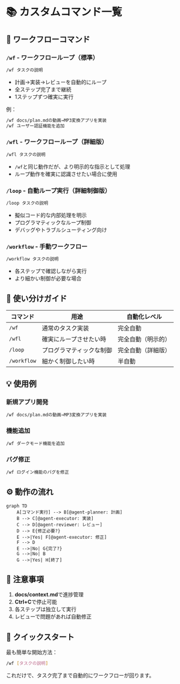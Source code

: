 # 📚 カスタムコマンド一覧

## 🔄 ワークフローコマンド

### `/wf` - ワークフローループ（標準）
```bash
/wf タスクの説明
```
- 計画→実装→レビューを自動的にループ
- 全ステップ完了まで継続
- 1ステップずつ確実に実行

例：
```bash
/wf docs/plan.mdの動画→MP3変換アプリを実装
/wf ユーザー認証機能を追加
```

### `/wfl` - ワークフローループ（詳細版）
```bash
/wfl タスクの説明
```
- `/wf`と同じ動作だが、より明示的な指示として処理
- ループ動作を確実に認識させたい場合に使用

### `/loop` - 自動ループ実行（詳細制御版）
```bash
/loop タスクの説明
```
- 擬似コード的な内部処理を明示
- プログラマティックなループ制御
- デバッグやトラブルシューティング向け

### `/workflow` - 手動ワークフロー
```bash
/workflow タスクの説明
```
- 各ステップで確認しながら実行
- より細かい制御が必要な場合

## 🎯 使い分けガイド

| コマンド | 用途 | 自動化レベル |
|---------|------|-------------|
| `/wf` | 通常のタスク実装 | 完全自動 |
| `/wfl` | 確実にループさせたい時 | 完全自動（明示的） |
| `/loop` | プログラマティックな制御 | 完全自動（詳細版） |
| `/workflow` | 細かく制御したい時 | 半自動 |

## 💡 使用例

### 新規アプリ開発
```bash
/wf docs/plan.mdの動画→MP3変換アプリを実装
```

### 機能追加
```bash
/wf ダークモード機能を追加
```

### バグ修正
```bash
/wf ログイン機能のバグを修正
```

## ⚙️ 動作の流れ

```mermaid
graph TD
    A[コマンド実行] --> B[@agent-planner: 計画]
    B --> C[@agent-executor: 実装]
    C --> D[@agent-reviewer: レビュー]
    D --> E{修正必要?}
    E -->|Yes| F[@agent-executor: 修正]
    F --> D
    E -->|No| G{完了?}
    G -->|No| B
    G -->|Yes| H[終了]
```

## 📝 注意事項

1. **docs/context.md**で進捗管理
2. **Ctrl+C**で停止可能
3. 各ステップは独立して実行
4. レビューで問題があれば自動修正

## 🚀 クイックスタート

最も簡単な開始方法：
```bash
/wf [タスクの説明]
```

これだけで、タスク完了まで自動的にワークフローが回ります。
